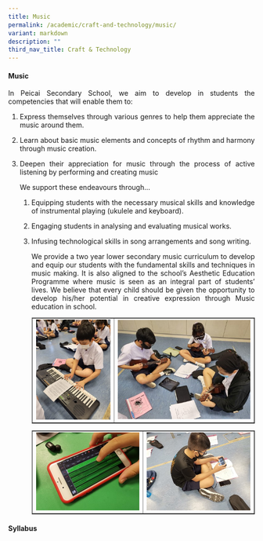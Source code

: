 ```yaml
---
title: Music
permalink: /academic/craft-and-technology/music/
variant: markdown
description: ""
third_nav_title: Craft & Technology
---
```

<h4><strong>Music</strong></h4>
<p></p><p align="justify">In Peicai Secondary School, we aim to develop in students the competencies that will enable them to:</p>
<ol>
<li><p align="justify">Express themselves through various genres to help them appreciate the music around them.
</p></li><li><p align="justify">Learn about basic music elements and concepts of rhythm and harmony through music creation.
</p></li><li><p align="justify">Deepen their appreciation for music through the process of active listening by performing and creating music
</p><p>We support these endeavours through…</p>
<ol>
<li><p align="justify">Equipping students with the necessary musical skills and knowledge of instrumental playing (ukulele and keyboard).
</p></li><li><p align="justify">Engaging students in analysing and evaluating musical works.
</p></li><li><p align="justify">Infusing technological skills in song arrangements and song writing.
</p><p></p><p align="justify">We provide a two year lower secondary music curriculum to develop and equip our students with the fundamental skills and techniques in music making. It is also aligned to the school’s Aesthetic Education Programme where music is seen as an integral part of students’ lives. We believe that every child should&nbsp;be given the opportunity to develop his/her potential in creative expression through Music education in school.</p>
<table style="border-collapse: collapse; width: 100%;" border="1">
<tbody>
<tr>
<td style="width: 37%;"><img src="/images/ct7.jpg"></td>
<td style="width: 63%;"><img src="/images/ct8.jpg"></td>
</tr>
</tbody>
</table>
<table style="border-collapse: collapse; width: 100%;" border="1">
<tbody>
<tr>
<td style="width: 50%;"><img src="/images/ct9.jpg"></td>
<td style="width: 50%;"><img src="/images/ct10.jpg"></td>
</tr>
</tbody>
</table></li></ol></li></ol>
<h4><strong>Syllabus</strong></h4>
